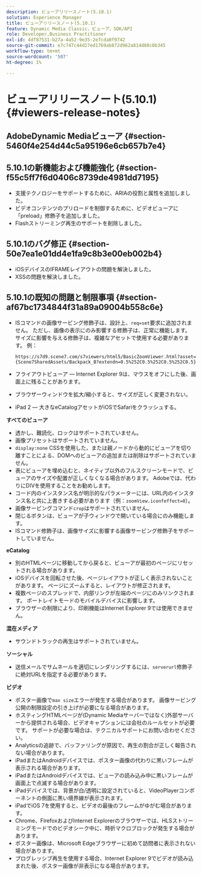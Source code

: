 ```yaml
---
description: ビューアリリースノート(5.10.1)
solution: Experience Manager
title: ビューアリリースノート(5.10.1)
feature: Dynamic Media Classic，ビューア，SDK/API
role: Developer,Business Practitioner
exl-id: 4df87531-b27a-4a52-9e35-2e7cda0f9742
source-git-commit: e7c747c44d27ed1769ab872d962a814d80c0b345
workflow-type: tm+mt
source-wordcount: '507'
ht-degree: 1%

---
```


# ビューアリリースノート(5.10.1){#viewers-release-notes}

## AdobeDynamic Mediaビューア {#section-5460f4e254d44c5a95196e6cb657b7e4}

## 5.10.1の新機能および機能強化 {#section-f55c5ff7f6d0406c8739de4981dd7195}

* 支援テクノロジーをサポートするために、ARIAの役割と属性を追加しました。
* ビデオコンテンツのプリロードを制御するために、ビデオビューアに「preload」修飾子を追加しました。
* Flashストリーミング再生のサポートを削除しました。

## 5.10.1のバグ修正 {#section-50e7ea1e01dd4e1fa9c8b3e00eb002b4}

* iOSデバイスのIFRAMEレイアウトの問題を解決しました。
* XSSの問題を解決しました。

## 5.10.1の既知の問題と制限事項 {#section-af67bc1734844f31a89a09004b558c6e}

* ISコマンドの画像サービング修飾子は、設計上、`req=set`要求に追加されません。 ただし、画像の表示にのみ影響する修飾子は、正常に機能します。 サイズに影響を与える修飾子は、複雑なアセットで使用する必要があります。 例：

   `https://s7d9.scene7.com/s7viewers/html5/BasicZoomViewer.html?asset= {Scene7SharedAssets/Backpack_B?extendn=0.5%252C0.5%252C0.5%252C0.5}`

* フライアウトビューア — Internet Explorer 9は、マウスをオフにした後、画面上に残ることがあります。
* ブラウザーウィンドウを拡大/縮小すると、サイズが正しく変更されない。
* iPad 2 — 大きなeCatalogアセットがiOSでSafariをクラッシュする。

**すべてのビューア**

* 透かし、難読化、ロックはサポートされていません。
* 画像プリセットはサポートされていません。
* `display:none` CSSを使用した、または親ノードから動的にビューアを切り離すことによる、DOMへのビューアの追加または削除はサポートされていません。
* 表にビューアを埋め込むと、ネイティブ以外のフルスクリーンモードで、ビューアのサイズや配置が正しくなくなる場合があります。 Adobeでは、代わりにDIVを使用することをお勧めします。
* コード内のインスタンス名が明示的なパラメーターには、URL内のインスタンス名と共に上書きする必要があります（例：`zoomView.iconfeffect=0`）。
* 画像サービングコマンド`crop`はサポートされていません。
* 閉じるボタンは、ビューアが子ウィンドウで開いている場合にのみ機能します。
* ISコマンド修飾子は、画像サイズに影響する画像サービング修飾子をサポートしていません。

**eCatalog**

* 別のHTMLページに移動してから戻ると、ビューアが最初のページにリセットされる場合があります。
* iOSデバイスを回転させた後、ページレイアウトが正しく表示されないことがあります。 ページにズームすると、レイアウトが修正されます。
* 複数ページのスプレッドで、内部リンクが左端のページにのみリンクされます。 ポートレイトモードのモバイルデバイスに影響します。
* ブラウザーの制限により、印刷機能はInternet Explorer 9では使用できません。

**混在メディア**

* サウンドトラックの再生はサポートされていません。

**ソーシャル**

* 送信メールでサムネールを適切にレンダリングするには、`serverurl`修飾子に絶対URLを指定する必要があります。

**ビデオ**

* ポスター画像で`max size`エラーが発生する場合があります。 画像サービング公開の制限設定の引き上げが必要になる場合があります。
* ホスティングHTMLページが(Dynamic Mediaサーバーではなく)外部サーバーから提供される場合、ビデオキャプションには会社のルールセットが必要です。 サポートが必要な場合は、テクニカルサポートにお問い合わせください。
* Analyticsの追跡で、バッファリングが原因で、再生の割合が正しく報告されない場合があります。
* iPadまたはAndroidデバイスでは、ポスター画像の代わりに黒いフレームが表示される場合があります。
* iPadまたはAndroidデバイスでは、ビューアの読み込み中に黒いフレームが画面上で点滅する場合があります。
* iPadデバイスでは、背景が白/透明に設定されていると、VideoPlayerコンポーネントの側面に黒い境界線が表示されます。
* iPadでiOS 7を使用すると、ビデオの最後のフレームがゆがむ場合があります。
* Chrome、FirefoxおよびInternet Explorerのブラウザーでは、HLSストリーミングモードでのビデオシーク中に、時折マクロブロックが発生する場合があります。
* ポスター画像は、Microsoft Edgeブラウザーに初めて訪問者に表示されない場合があります。
* プログレッシブ再生を使用する場合、Internet Explorer 9でビデオが読み込まれた後、ポスター画像が非表示になる場合があります。
